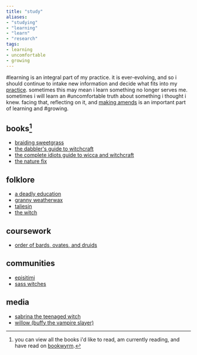 ```yaml
---
title: "study"
aliases:
- "studying"
- "learning"
- "learn"
- "research"
tags:
- learning
- uncomfortable
- growing
---
```


#learning is an integral part of my practice. it is ever-evolving, and so i should continue to intake new information and decide what fits into my [practice](pillars%20of%20practice.md). sometimes this may mean i learn something no longer serves me. sometimes i will learn an #uncomfortable truth about something i thought i knew. facing that, reflecting on it, and [making amends](uplift%20the%20marginalized.md) is an important part of learning and #growing.

## books[^1]
- [braiding sweetgrass](braiding%20sweetgrass.md)
- [the dabbler's guide to witchcraft](the%20dabbler's%20guide%20to%20witchcraft.md)
- [the complete idiots guide to wicca and witchcraft](the%20complete%20idiot's%20guide%20to%20wicca%20and%20witchcraft.md)
- [the nature fix](the%20nature%20fix.md)

## folklore
- [a deadly education](a%20deadly%20education.md)
- [granny weatherwax](granny%20weatherwax.md)
- [taliesin](taliesin.md)
- [the witch](the%20witch.md)

## coursework
- [order of bards, ovates, and druids](obod.md)

## communities
- [episitimi](episitimi.md)
- [sass witches](sass%20witches.md)

## media
- [sabrina the teenaged witch](sabrina%20the%20teenaged%20witch.md)
- [willow (buffy the vampire slayer)](willow%20(buffy%20the%20vampire%20slayer).md)

[^1]: you can view all the books i'd like to read, am currently reading, and have read on [bookwyrm](https://bookwyrm.social/user/autumn).